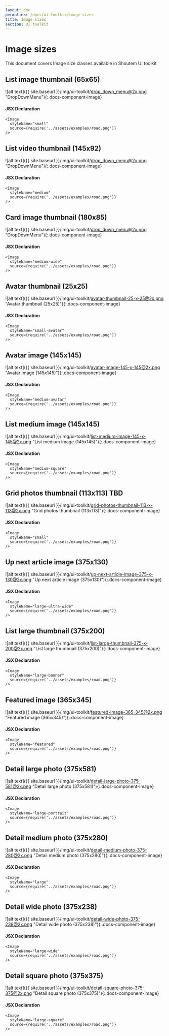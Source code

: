 ```yaml
---
layout: doc
permalink: /docs/ui-toolkit/image-sizes
title: Image sizes
section: UI toolkit
---
```


# Image sizes

This document covers Image size classes available in Shoutem UI toolkit
  
## List image thumbnail (65x65)
![alt text]({{ site.baseurl }}/img/ui-toolkit/drop_down_menu@2x.png "DropDownMenu"){:.docs-component-image}  


#### JSX Declaration
```JSX
<Image
  styleName="small"
  source={require('../assets/examples/road.png')}
/>
```  
  
## List video thumbnail (145x92)
![alt text]({{ site.baseurl }}/img/ui-toolkit/drop_down_menu@2x.png "DropDownMenu"){:.docs-component-image}


#### JSX Declaration
```JSX
<Image
  styleName="medium"
  source={require('../assets/examples/road.png')}
/>
```  
  
## Card image thumbnail (180x85)
![alt text]({{ site.baseurl }}/img/ui-toolkit/drop_down_menu@2x.png "DropDownMenu"){:.docs-component-image}


#### JSX Declaration
```JSX
<Image
  styleName="medium-wide"
  source={require('../assets/examples/road.png')}
/>
```    

## Avatar thumbnail (25x25)
![alt text]({{ site.baseurl }}/img/ui-toolkit/avatar-thumbnail-25-x-25@2x.png "Avatar thumbnail (25x25)"){:.docs-component-image}


#### JSX Declaration
```JSX
<Image
  styleName="small-avatar"
  source={require('../assets/examples/road.png')}
/>
```      

## Avatar image (145x145)
![alt text]({{ site.baseurl }}/img/ui-toolkit/avatar-image-145-x-145@2x.png "Avatar image (145x145)"){:.docs-component-image}


#### JSX Declaration
```JSX
<Image
  styleName="medium-avatar"
  source={require('../assets/examples/road.png')}
/>
```  

## List medium image (145x145)
![alt text]({{ site.baseurl }}/img/ui-toolkit/list-medium-image-145-x-145@2x.png "List medium image (145x145)"){:.docs-component-image}


#### JSX Declaration
```JSX
<Image
  styleName="medium-square"
  source={require('../assets/examples/road.png')}
/>
```  

## Grid photos thumbnail (113x113) TBD
![alt text]({{ site.baseurl }}/img/ui-toolkit/grid-photos-thumbnail-113-x-113@2x.png "Grid photos thumbnail (113x113)"){:.docs-component-image}


#### JSX Declaration
```JSX
<Image
  styleName="small"
  source={require('../assets/examples/road.png')}
/>
```
    
## Up next article image (375x130)
![alt text]({{ site.baseurl }}/img/ui-toolkit/up-next-article-image-375-x-130@2x.png "Up next article image (375x130)"){:.docs-component-image}


#### JSX Declaration
```JSX
<Image
  styleName="large-ultra-wide"
  source={require('../assets/examples/road.png')}
/>
```  

## List large thumbnail (375x200)
![alt text]({{ site.baseurl }}/img/ui-toolkit/list-large-thumbnail-375-x-200@2x.png "List large thumbnail (375x200)"){:.docs-component-image}


#### JSX Declaration
```JSX
<Image
  styleName="large-banner"
  source={require('../assets/examples/road.png')}
/>
```  

## Featured image (365x345)
![alt text]({{ site.baseurl }}/img/ui-toolkit/featured-image-365-345@2x.png "Featured image (365x345)"){:.docs-component-image}


#### JSX Declaration
```JSX
<Image
  styleName="featured"
  source={require('../assets/examples/road.png')}
/>
```  

## Detail large photo (375x581)
![alt text]({{ site.baseurl }}/img/ui-toolkit/detail-large-photo-375-581@2x.png "Detail large photo (375x581)"){:.docs-component-image}


#### JSX Declaration
```JSX
<Image
  styleName="large-portrait"
  source={require('../assets/examples/road.png')}
/>
```   

## Detail medium photo (375x280)
![alt text]({{ site.baseurl }}/img/ui-toolkit/detail-medium-photo-375-280@2x.png "Detail medium photo (375x280)"){:.docs-component-image}


#### JSX Declaration
```JSX
<Image
  styleName="large"
  source={require('../assets/examples/road.png')}
/>
```  

## Detail wide photo (375x238)
![alt text]({{ site.baseurl }}/img/ui-toolkit/detail-wide-photo-375-238@2x.png "Detail wide photo (375x238)"){:.docs-component-image}


#### JSX Declaration
```JSX
<Image
  styleName="large-wide"
  source={require('../assets/examples/road.png')}
/>
```   

## Detail square photo (375x375)
![alt text]({{ site.baseurl }}/img/ui-toolkit/detail-square-photo-375-375@2x.png "Detail square photo (375x375)"){:.docs-component-image}


#### JSX Declaration
```JSX
<Image
  styleName="large-square"
  source={require('../assets/examples/road.png')}
/>
```  